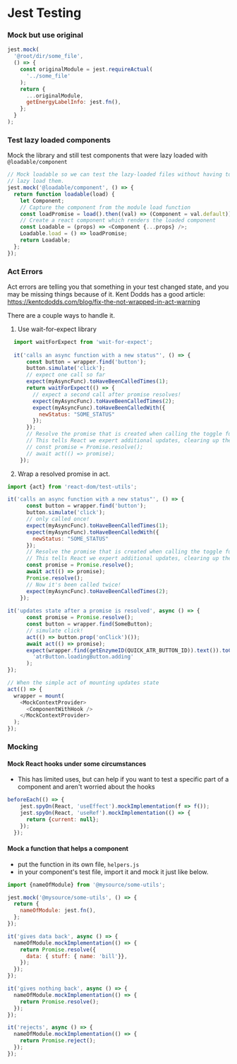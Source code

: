 # Jest Testing

### Mock but use original
```js
jest.mock(
  '@root/dir/some_file',
  () => {
    const originalModule = jest.requireActual(
      '../some_file'
    );
    return {
      ...originalModule,
      getEnergyLabelInfo: jest.fn(),
    };
  }
);
```

### Test lazy loaded components
Mock the library and still test components that were lazy loaded with `@loadable/component`
```js
// Mock loadable so we can test the lazy-loaded files without having to actually
// lazy load them.
jest.mock('@loadable/component', () => {
  return function loadable(load) {
    let Component;
    // Capture the component from the module load function
    const loadPromise = load().then((val) => (Component = val.default));
    // Create a react component which renders the loaded component
    const Loadable = (props) => <Component {...props} />;
    Loadable.load = () => loadPromise;
    return Loadable;
  };
});
```

### Act Errors

Act errors are telling you that something in your test changed state, and you may be missing things because of it. Kent Dodds has a good article: https://kentcdodds.com/blog/fix-the-not-wrapped-in-act-warning

There are a couple ways to handle it.
1. Use wait-for-expect library
```js
  import waitForExpect from 'wait-for-expect';
  
  it('calls an async function with a new status"', () => {
      const button = wrapper.find('button');
      button.simulate('click');
      // expect one call so far
      expect(myAsyncFunc).toHaveBeenCalledTimes(1);
      return waitForExpect(() => {
        // expect a second call after promise resolves!
        expect(myAsyncFunc).toHaveBeenCalledTimes(2);
        expect(myAsyncFunc).toHaveBeenCalledWith({
          newStatus: "SOME_STATUS"
        });
      });
      // Resolve the promise that is created when calling the toggle function
      // This tells React we expert additional updates, clearing up the "act" warning
      // const promise = Promise.resolve();
      // await act(() => promise);
    });

```

2. Wrap a resolved promise in act.
```js
import {act} from 'react-dom/test-utils';

it('calls an async function with a new status"', () => {
      const button = wrapper.find('button');
      button.simulate('click');
      // only called once!
      expect(myAsyncFunc).toHaveBeenCalledTimes(1);
      expect(myAsyncFunc).toHaveBeenCalledWith({
        newStatus: "SOME_STATUS"
      });
      // Resolve the promise that is created when calling the toggle function
      // This tells React we expert additional updates, clearing up the "act" warning
      const promise = Promise.resolve();
      await act(() => promise);
      Promise.resolve();
      // Now it's been called twice!
      expect(myAsyncFunc).toHaveBeenCalledTimes(2);
    });
    
it('updates state after a promise is resolved', async () => {
      const promise = Promise.resolve();
      const button = wrapper.find(SomeButton);
      // simulate click!
      act(() => button.prop('onClick')());
      await act(() => promise);
      expect(wrapper.find(getEnzymeID(QUICK_ATR_BUTTON_ID)).text()).toContain(
        'atrButton.loadingButton.adding'
      );
});

// When the simple act of mounting updates state
act(() => {
  wrapper = mount(
    <MockContextProvider>
      <ComponentWithHook />
    </MockContextProvider>
  );
});
```

### Mocking 

#### Mock React hooks under some circumstances
- This has limited uses, but can help if you want to test a specific part of a component and aren't worried about the hooks

```js
beforeEach(() => {
    jest.spyOn(React, 'useEffect').mockImplementation(f => f());
    jest.spyOn(React, 'useRef').mockImplementation(() => {
      return {current: null};
    });
  });
```

#### Mock a function that helps a component
- put the function in its own file, `helpers.js`
- in your component's test file, import it and mock it just like below. 

```js
import {nameOfModule} from '@mysource/some-utils';

jest.mock('@mysource/some-utils', () => {
  return {
    nameOfModule: jest.fn(),
  };
});

it('gives data back', async () => {
  nameOfModule.mockImplementation(() => {
    return Promise.resolve({
      data: { stuff: { name: 'bill'}},
    });
  });
});

it('gives nothing back', async () => {
  nameOfModule.mockImplementation(() => {
    return Promise.resolve();
  });
});

it('rejects', async () => {
  nameOfModule.mockImplementation(() => {
    return Promise.reject();
  });
});
```
